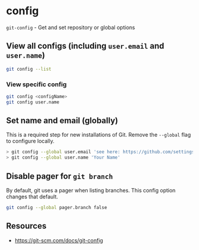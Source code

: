 # config

`git-config` - Get and set repository or global options

## View all configs (including `user.email` and `user.name`)
```bash
git config --list
```

### View specific config
```bash
git config <configName>
git config user.name
```

## Set name and email (globally)
This is a required step for new installations of Git. Remove the `--global` flag to configure locally.

```bash
> git config --global user.email 'see here: https://github.com/settings/emails'
> git config --global user.name 'Your Name'
```

## Disable pager for `git branch`
By default, git uses a pager when listing branches. This config option changes that default.

```bash
git config --global pager.branch false
```

## Resources
- https://git-scm.com/docs/git-config
